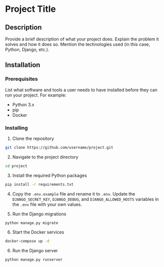 # Project Title

## Description

Provide a brief description of what your project does. Explain the problem it solves and how it does so. Mention the technologies used (in this case, Python, Django, etc.).

## Installation

### Prerequisites

List what software and tools a user needs to have installed before they can run your project. For example:

- Python 3.x
- pip
- Docker

### Installing

1. Clone the repository
```bash
git clone https://github.com/username/project.git
```

2. Navigate to the project directory
```bash
cd project
```
3. Install the required Python packages
```bash
pip install -r requirements.txt
```
4. Copy the `.env.example` file and rename it to `.env`. Update the `DJANGO_SECRET_KEY`, `DJANGO_DEBUG`, and `DJANGO_ALLOWED_HOSTS` variables in the `.env` file with your own values.

5. Run the Django migrations
```bash
python manage.py migrate
```

6. Start the Docker services
```bash
docker-compose up -d
```
6. Run the Django server
```bash
python manage.py runserver
```

